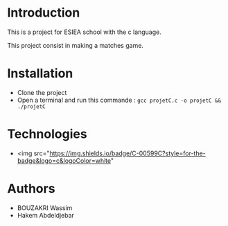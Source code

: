 # Introduction

This is a project for ESIEA school with the c language.

This project consist in making a matches game. 

# Installation

- Clone the project
- Open a terminal and run this commande : ```gcc projetC.c -o projetC && ./projetC```

# Technologies

- <img src="https://img.shields.io/badge/C-00599C?style=for-the-badge&logo=c&logoColor=white"

# Authors

- BOUZAKRI Wassim
- Hakem Abdeldjebar
